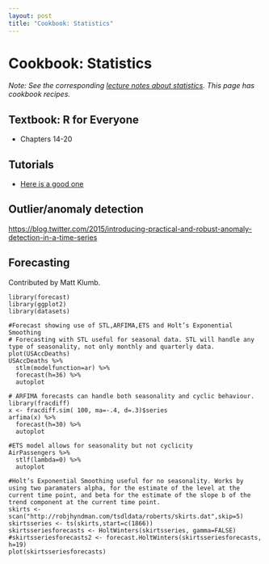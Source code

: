 ```yaml
---
layout: post
title: "Cookbook: Statistics"
---
```


# Cookbook: Statistics

*Note: See the corresponding [lecture notes about statistics](/notes/statistics.html). This page has cookbook recipes.*

## Textbook: R for Everyone

- Chapters 14-20

## Tutorials

- [Here is a good one](http://math.arizona.edu/~ghystad/tutorial.html)


## Outlier/anomaly detection

https://blog.twitter.com/2015/introducing-practical-and-robust-anomaly-detection-in-a-time-series

## Forecasting

Contributed by Matt Klumb.

```
library(forecast)
library(ggplot2)
library(datasets)

#Forecast showing use of STL,ARFIMA,ETS and Holt’s Exponential Smoothing
# Forecasting with STL useful for seasonal data. STL will handle any type of seasonality, not only monthly and quarterly data.
plot(USAccDeaths)
USAccDeaths %>%
  stlm(modelfunction=ar) %>%
  forecast(h=36) %>%
  autoplot

# ARFIMA forecasts can handle both seasonality and cyclic behaviour.
library(fracdiff)
x <- fracdiff.sim( 100, ma=-.4, d=.3)$series
arfima(x) %>%
  forecast(h=30) %>%
  autoplot

#ETS model allows for seasonality but not cyclicity
AirPassengers %>%
  stlf(lambda=0) %>%
  autoplot

#Holt’s Exponential Smoothing useful for no seasonality. Works by using two paramaters alpha, for the estimate of the level at the current time point, and beta for the estimate of the slope b of the trend component at the current time point.
skirts <- scan("http://robjhyndman.com/tsdldata/roberts/skirts.dat",skip=5)
skirtsseries <- ts(skirts,start=c(1866))
skirtsseriesforecasts <- HoltWinters(skirtsseries, gamma=FALSE)
#skirtsseriesforecasts2 <- forecast.HoltWinters(skirtsseriesforecasts, h=19)
plot(skirtsseriesforecasts)
```


